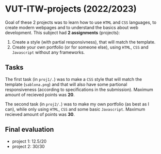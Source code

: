 # VUT-ITW-projects (2022/2023)

Goal of these 2 projects was to learn how to use `HTML` and `CSS` languages, to create modern webpages and to understand the basics about web development.
This subject had **2 assignments** (projects):

1. Create a style (with partial responsivness), that will match the template.
2. Create your own portfolio (or for someone else), using `HTML`, `CSS` and `Javascript` without any frameworks.

## Tasks

The first task (in `proj1/.`) was to make a `CSS` style that will match the template (`sablona.png`) and that will also have some partional responsiveness (according to specifications in the submission).
Maximum amount of recieved points was **20**.

The second task (in `proj2/.`) was to make my own portfolio (as best as I can), while only using `HTML`, `CSS` and some basic `Javascript`.
Maximum recieved amount of points was **30**.

## Final evaluation

- project 1: 12.5/20
- project 2: 30/30
